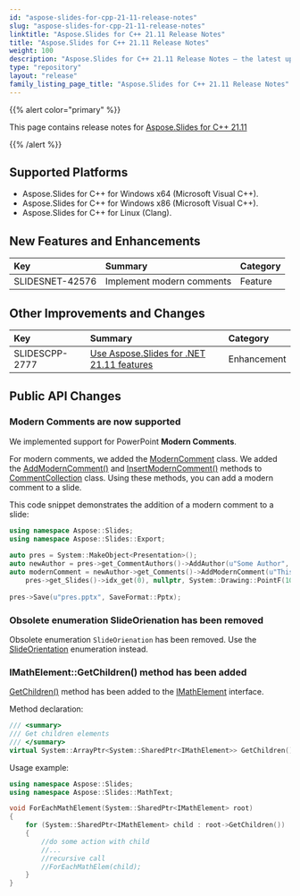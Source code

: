 ```yaml
---
id: "aspose-slides-for-cpp-21-11-release-notes"
slug: "aspose-slides-for-cpp-21-11-release-notes"
linktitle: "Aspose.Slides for C++ 21.11 Release Notes"
title: "Aspose.Slides for C++ 21.11 Release Notes"
weight: 100
description: "Aspose.Slides for C++ 21.11 Release Notes – the latest updates and fixes."
type: "repository"
layout: "release"
family_listing_page_title: "Aspose.Slides for C++ 21.11 Release Notes"
---
```


{{% alert color="primary" %}} 

This page contains release notes for [Aspose.Slides for C++ 21.11](https://www.nuget.org/packages/Aspose.Slides.Cpp/)

{{% /alert %}} 

## **Supported Platforms**
- Aspose.Slides for C++ for Windows x64 (Microsoft Visual C++).
- Aspose.Slides for C++ for Windows x86 (Microsoft Visual C++).
- Aspose.Slides for C++ for Linux (Clang).

## New Features and Enhancements
|**Key**|**Summary**|**Category**|
| :- | :- | :- |
|SLIDESNET-42576|Implement modern comments|Feature|

## Other Improvements and Changes
|**Key**|**Summary**|**Category**|
| :- | :- | :- |
|SLIDESCPP-2777|[Use Aspose.Slides for .NET 21.11 features](/slides/net/release-notes/2021/aspose-slides-for-net-21-11-release-notes/)|Enhancement|

## Public API Changes ##

### Modern Comments are now supported ###

We implemented support for PowerPoint **Modern Comments**.

For modern comments, we added the [ModernComment](https://reference.aspose.com/slides/cpp/class/aspose.slides.modern_comment) class. We added the [AddModernComment()](https://reference.aspose.com/slides/cpp/class/aspose.slides.comment_collection#a3627fcb3b05cd639fd430bd8248fe66b) and [InsertModernComment()](https://reference.aspose.com/slides/cpp/class/aspose.slides.comment_collection#ad11c3efb52f3c17f63238447dcc03c94) methods to [CommentCollection](https://reference.aspose.com/slides/cpp/class/aspose.slides.comment_collection) class. Using these methods, you can add a modern comment to a slide.

This code snippet demonstrates the addition of a modern comment to a slide:

``` cpp
using namespace Aspose::Slides;
using namespace Aspose::Slides::Export;
    
auto pres = System::MakeObject<Presentation>();
auto newAuthor = pres->get_CommentAuthors()->AddAuthor(u"Some Author", u"SA");
auto modernComment = newAuthor->get_Comments()->AddModernComment(u"This is a modern comment", 
    pres->get_Slides()->idx_get(0), nullptr, System::Drawing::PointF(100.0f, 100.0f), System::DateTime::get_Now());
    
pres->Save(u"pres.pptx", SaveFormat::Pptx);
```

### Obsolete enumeration SlideOrienation has been removed ###

Obsolete enumeration `SlideOrienation` has been removed. Use the [SlideOrientation](https://reference.aspose.com/slides/cpp/namespace/aspose.slides#a539457a0e0e90221c5a6a5f73ac18ce7) enumeration instead.

### IMathElement::GetChildren() method has been added ###

[GetChildren()](https://reference.aspose.com/slides/cpp/class/aspose.slides.math_text.i_math_element#a5d1b4bf472671051289bfdc90fd6c488) method has been added to the [IMathElement](https://reference.aspose.com/slides/cpp/class/aspose.slides.math_text.i_math_element) interface.

Method declaration:

``` cpp
/// <summary>
/// Get children elements
/// </summary>
virtual System::ArrayPtr<System::SharedPtr<IMathElement>> GetChildren() = 0;
```

Usage example:

``` cpp
using namespace Aspose::Slides;
using namespace Aspose::Slides::MathText;

void ForEachMathElement(System::SharedPtr<IMathElement> root)
{
    for (System::SharedPtr<IMathElement> child : root->GetChildren())
    {
        //do some action with child
        //...
        //recursive call
        //ForEachMathElem(child);
    }
}
```
